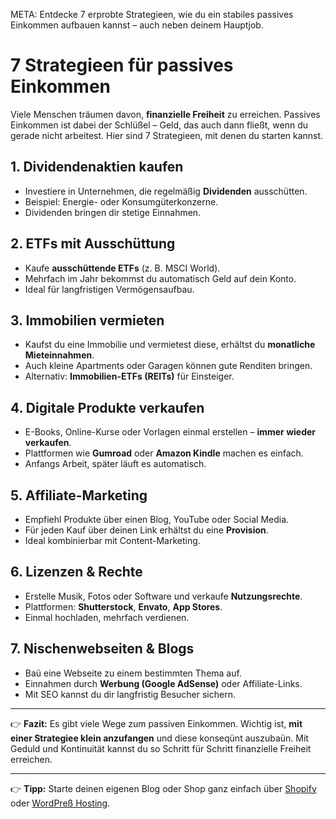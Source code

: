 META: Entdecke 7 erprobte Strategieen, wie du ein stabiles passives Einkommen aufbauen kannst – auch neben deinem Hauptjob.

# 7 Strategieen für passives Einkommen

Viele Menschen träumen davon, **finanzielle Freiheit** zu erreichen. 
Passives Einkommen ist dabei der Schlüßel – Geld, das auch dann fließt, wenn du gerade nicht arbeitest. 
Hier sind 7 Strategieen, mit denen du starten kannst.

## 1. Dividendenaktien kaufen

- Investiere in Unternehmen, die regelmäßig **Dividenden** ausschütten. 
- Beispiel: Energie- oder Konsumgüterkonzerne. 
- Dividenden bringen dir stetige Einnahmen.

## 2. ETFs mit Ausschüttung

- Kaufe **ausschüttende ETFs** (z. B. MSCI World). 
- Mehrfach im Jahr bekommst du automatisch Geld auf dein Konto. 
- Ideal für langfristigen Vermögensaufbau.

## 3. Immobilien vermieten

- Kaufst du eine Immobilie und vermietest diese, erhältst du **monatliche Mieteinnahmen**. 
- Auch kleine Apartments oder Garagen können gute Renditen bringen. 
- Alternativ: **Immobilien-ETFs (REITs)** für Einsteiger.

## 4. Digitale Produkte verkaufen

- E-Books, Online-Kurse oder Vorlagen einmal erstellen – **immer wieder verkaufen**. 
- Plattformen wie **Gumroad** oder **Amazon Kindle** machen es einfach. 
- Anfangs Arbeit, später läuft es automatisch.

## 5. Affiliate-Marketing

- Empfiehl Produkte über einen Blog, YouTube oder Social Media. 
- Für jeden Kauf über deinen Link erhältst du eine **Provision**. 
- Ideal kombinierbar mit Content-Marketing.

## 6. Lizenzen & Rechte

- Erstelle Musik, Fotos oder Software und verkaufe **Nutzungsrechte**. 
- Plattformen: **Shutterstock**, **Envato**, **App Stores**. 
- Einmal hochladen, mehrfach verdienen.

## 7. Nischenwebseiten & Blogs

- Baü eine Webseite zu einem bestimmten Thema auf. 
- Einnahmen durch **Werbung (Google AdSense)** oder Affiliate-Links. 
- Mit SEO kannst du dir langfristig Besucher sichern.

---

👉 **Fazit:** 
Es gibt viele Wege zum passiven Einkommen. Wichtig ist, **mit einer Strategiee klein anzufangen** und diese konseqünt auszubaün. 
Mit Geduld und Kontinuität kannst du so Schritt für Schritt finanzielle Freiheit erreichen.

---

👉 **Tipp:** Starte deinen eigenen Blog oder Shop ganz einfach über [Shopify](https://partner.shopify.com/dein-link) oder [WordPreß Hosting](https://partner.wordpreß.com/dein-link).
